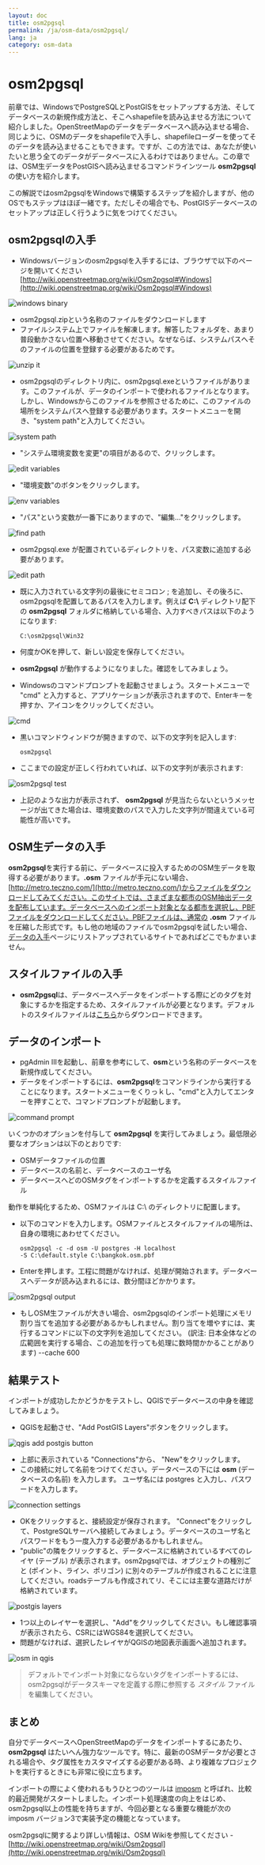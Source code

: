 ```yaml
---
layout: doc
title: osm2pgsql
permalink: /ja/osm-data/osm2pgsql/
lang: ja
category: osm-data
---
```


osm2pgsql
==========
前章では、WindowsでPostgreSQLとPostGISをセットアップする方法、そしてデータベースの新規作成方法と、そこへshapefileを読み込ませる方法について紹介しました。OpenStreetMapのデータをデータベースへ読み込ませる場合、同じように、OSMのデータをshapefileで入手し、shapefileローダーを使ってそのデータを読み込ませることもできます。ですが、この方法では、あなたが使いたいと思う全てのデータがデータベースに入るわけではありません。この章では、OSM生データをPostGISへ読み込ませるコマンドラインツール **osm2pgsql** の使い方を紹介します。

この解説ではosm2pgsqlをWindowsで構築するステップを紹介しますが、他のOSでもステップはほぼ一緒です。ただしその場合でも、PostGISデータベースのセットアップは正しく行うように気をつけてください。

osm2pgsqlの入手
-------------
-   Windowsバージョンのosm2pgsqlを入手するには、ブラウザで以下のページを開いてください [http://wiki.openstreetmap.org/wiki/Osm2pgsql#Windows](http://wiki.openstreetmap.org/wiki/Osm2pgsql#Windows)

![windows binary][]

-	osm2pgsql.zipという名称のファイルをダウンロードします
-	ファイルシステム上でファイルを解凍します。解答したフォルダを、あまり普段動かさない位置へ移動させてください。なぜならば、システムパスへそのファイルの位置を登録する必要があるためです。

![unzip it][]

-	osm2pgsqlのディレクトリ内に、osm2pgsql.exeというファイルがあります。このファイルが、データのインポートで使われるファイルとなります。しかし、Windowsからこのファイルを参照させるために、このファイルの場所をシステムパスへ登録する必要があります。スタートメニューを開き、"system path"と入力してください。

![system path][]

-   "システム環境変数を変更"の項目があるので、クリックします。

![edit variables][]

-   "環境変数"のボタンをクリックします。

![env variables][]

-   "パス"という変数が一番下にありますので、"編集..."をクリックします。

![find path][]

-   osm2pgsql.exe が配置されているディレクトリを、パス変数に追加する必要があります。

![edit path][]

-	既に入力されている文字列の最後にセミコロン ; を追加し、その後ろに、osm2pgsqlを配置してあるパスを入力します。例えば **C:\\** ディレクトリ配下の **osm2pgsql** フォルダに格納している場合、入力すべきパスは以下のようになります: 

		C:\osm2pgsql\Win32

-   何度かOKを押して、新しい設定を保存してください。
-   **osm2pgsql** が動作するようになりました。確認をしてみましょう。
-   Windowsのコマンドプロンプトを起動させましょう。スタートメニューで "cmd" と入力すると、アプリケーションが表示されますので、Enterキーを押すか、アイコンをクリックしてください。

![cmd][]

-   黒いコマンドウィンドウが開きますので、以下の文字列を記入します: 

		osm2pgsql

-   ここまでの設定が正しく行われていれば、以下の文字列が表示されます: 

![osm2pgsql test][]

-   上記のような出力が表示されず、 **osm2pgsql** が見当たらないというメッセージが出てきた場合は、環境変数のパスで入力した文字列が間違えている可能性が高いです。

OSM生データの入手
---------------------
**osm2pgsql**を実行する前に、データベースに投入するためのOSM生データを取得する必要があります。**.osm** ファイルが手元にない場合、[http://metro.teczno.com/](http://metro.teczno.com/)からファイルをダウンロードしてみてください。このサイトでは、さまざまな都市のOSM抽出データを配布しています。データベースへのインポート対象となる都市を選択し、PBFファイルをダウンロードしてください。PBFファイルは、通常の **.osm** ファイルを圧縮した形式です。もし他の地域のファイルでosm2pgsqlを試したい場合、[データの入手](/ja/osm-data/getting-data)ページにリストアップされているサイトであればどこでもかまいません。

スタイルファイルの入手
------------------
-   **osm2pgsql**は、データベースへデータをインポートする際にどのタグを対象にするかを指定するため、スタイルファイルが必要となります。デフォルトのスタイルファイルは[こちら](/files/default.style)からダウンロードできます。

データのインポート
-------------------
-   pgAdmin IIIを起動し、前章を参考にして、**osm**という名称のデータベースを新規作成してください。
-   データをインポートするには、**osm2pgsql**をコマンドラインから実行することになります。スタートメニューをくりっｋし、"cmd"と入力してエンターを押すことで、コマンドプロンプトが起動します。

![command prompt][]

いくつかのオプションを付与して **osm2pgsql** を実行してみましょう。最低限必要なオプションは以下のとおりです: 

-   OSMデータファイルの位置
-   データベースの名前と、データベースのユーザ名
-   データベースへどのOSMタグをインポートするかを定義するスタイルファイル

動作を単純化するため、OSMファイルは C:\ のディレクトリに配置します。

-	以下のコマンドを入力します。OSMファイルとスタイルファイルの場所は、自身の環境にあわせてください。

		osm2pgsql -c -d osm -U postgres -H localhost
		-S C:\default.style C:\bangkok.osm.pbf

-	Enterを押します。工程に問題がなければ、処理が開始されます。データベースへデータが読み込まれるには、数分間ほどかかります。

![osm2pgsql output][]

-   もしOSM生ファイルが大きい場合、osm2pgsqlのインポート処理にメモリ割り当てを追加する必要があるかもしれません。割り当てを増やすには、実行するコマンドに以下の文字列を追加してください。
    (訳注: 日本全体などの広範囲を実行する場合、この追加を行っても処理に数時間かかることがあります)
		--cache 600

結果テスト
-----------
インポートが成功したかどうかをテストし、QGISでデータベースの中身を確認してみましょう。

-	QGISを起動させ、"Add PostGIS Layers"ボタンをクリックします。

![qgis add postgis button][]

-   上部に表示されている "Connections"から、 "New"をクリックします。
-   この接続に対して名前をつけてください。データベースの下には **osm** (データベースの名前) を入力します。
    ユーザ名には postgres と入力し、パスワードを入力します。

![connection settings][]

-   OKをクリックすると、接続設定が保存されます。 "Connect"をクリックして、PostgreSQLサーバへ接続してみましょう。データベースのユーザ名とパスワードをもう一度入力する必要があるかもしれません。
-   "public"の隣をクリックすると、データベースに格納されているすべてのレイヤ (テーブル) が表示されます。osm2pgsqlでは、オブジェクトの種別ごと (ポイント、ライン、ポリゴン) に別々のテーブルが作成されることに注意してください。roadsテーブルも作成されてリ、そこには主要な道路だけが格納されています。

![postgis layers][]

-   1つ以上のレイヤーを選択し、"Add"をクリックしてください。もし確認事項が表示されたら、CSRにはWGS84を選択してください。
-   問題がなければ、選択したレイヤがQGISの地図表示画面へ追加されます。

![osm in qgis][]

>   デフォルトでインポート対象にならないタグをインポートするには、osm2pgsqlがデータスキーマを定義する際に参照する *スタイル* ファイルを編集してください。

まとめ
-------
自分でデータベースへOpenStreetMapのデータをインポートするにあたり、 **osm2pgsql** はたいへん強力なツールです。特に、最新のOSMデータが必要とされる場合や、タグ属性をカスタマイズする必要がある時、より複雑なプロジェクトを実行するときにも非常に役に立ちます。

インポートの際によく使われるもうひとつのツールは [imposm](http://imposm.org/) と呼ばれ、比較的最近開発がスタートしました。インポート処理速度の向上をはじめ、osm2pgsql以上の性能を持ちますが、今回必要となる重要な機能が次の imposm バージョン3で実装予定の機能となっています。

osm2pgsqlに関するより詳しい情報は、OSM Wikiを参照してください - [http://wiki.openstreetmap.org/wiki/Osm2pgsql](http://wiki.openstreetmap.org/wiki/Osm2pgsql)

[windows binary]: /images/jp/osm-data/osm2pgsql/windows-binary.png
[unzip it]: /images/jp/osm-data/osm2pgsql/unzip-it.png
[system path]: /images/jp/osm-data/osm2pgsql/system-path.png
[edit variables]: /images/jp/osm-data/osm2pgsql/edit-environment-variables.png
[env variables]: /images/jp/osm-data/osm2pgsql/environment-variables.png
[find path]: /images/jp/osm-data/osm2pgsql/find-path.png
[edit path]: /images/jp/osm-data/osm2pgsql/edit-path-variable.png
[cmd]: /images/jp/osm-data/osm2pgsql/cmd.png
[osm2pgsql test]: /images/jp/osm-data/osm2pgsql/osm2pgsql-test.png
[command prompt]: /images/jp/osm-data/osm2pgsql/command-prompt.png
[osm2pgsql output]: /images/jp/osm-data/osm2pgsql/osm2pgsql-output.png
[qgis add postgis button]: /images/jp/osm-data/osm2pgsql/add-postgis-button.png
[connection settings]: /images/jp/osm-data/osm2pgsql/connection-settings.png
[postgis layers]: /images/jp/osm-data/osm2pgsql/postgis-layers.png
[osm in qgis]: /images/jp/osm-data/osm2pgsql/osm-in-qgis.png
